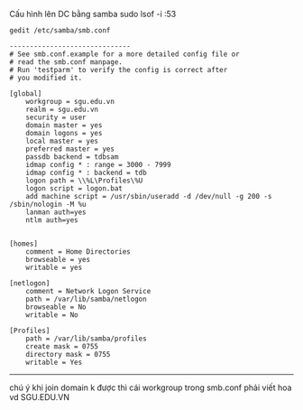 Cấu hình lên DC bằng samba
sudo lsof -i :53

```gedit /etc/samba/smb.conf```
```
------------------------------
# See smb.conf.example for a more detailed config file or
# read the smb.conf manpage.
# Run 'testparm' to verify the config is correct after
# you modified it.

[global]
	workgroup = sgu.edu.vn
	realm = sgu.edu.vn
	security = user
	domain master = yes
	domain logons = yes
	local master = yes
	preferred master = yes
	passdb backend = tdbsam
	idmap config * : range = 3000 - 7999
	idmap config * : backend = tdb
	logon path = \\%L\Profiles\%U 
	logon script = logon.bat
	add machine script = /usr/sbin/useradd -d /dev/null -g 200 -s /sbin/nologin -M %u
	lanman auth=yes
	ntlm auth=yes


[homes]
	comment = Home Directories
	browseable = yes
	writable = yes

[netlogon]
	comment = Network Logon Service
	path = /var/lib/samba/netlogon
	browseable = No
	writable = No

[Profiles]
	path = /var/lib/samba/profiles
	create mask = 0755
	directory mask = 0755
	writable = Yes
```
-----------
chú ý khi join domain k được thì cái workgroup trong smb.conf phải viết hoa vd SGU.EDU.VN